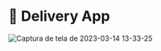# :beer: Delivery App

![Captura de tela de 2023-03-14 13-33-25](https://user-images.githubusercontent.com/95245210/235507744-5b322f2c-4ce4-4ffd-aa90-ca889ac07bfe.png)
